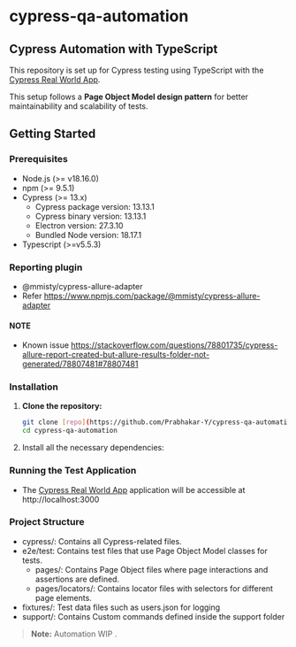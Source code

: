# cypress-qa-automation
## Cypress Automation with TypeScript

This repository is set up for Cypress testing using TypeScript with the [Cypress Real World App](https://github.com/cypress-io/cypress-realworld-app). 

This setup follows a **Page Object Model design pattern** for better maintainability and scalability of tests.

## Getting Started
### Prerequisites
- Node.js (>= v18.16.0)
- npm (>= 9.5.1)
- Cypress (>= 13.x)
  - Cypress package version: 13.13.1
  - Cypress binary version: 13.13.1
  - Electron version: 27.3.10
  - Bundled Node version: 18.17.1
- Typescript (>=v5.5.3)

### Reporting plugin
- @mmisty/cypress-allure-adapter
- Refer https://www.npmjs.com/package/@mmisty/cypress-allure-adapter
#### NOTE
  - Known issue https://stackoverflow.com/questions/78801735/cypress-allure-report-created-but-allure-results-folder-not-generated/78807481#78807481
 
### Installation
1. **Clone the repository:**
   ```bash
   git clone [repo](https://github.com/Prabhakar-Y/cypress-qa-automation.git)
   cd cypress-qa-automation
2. Install all the necessary dependencies:

### Running the Test Application
- The [Cypress Real World App](https://github.com/cypress-io/cypress-realworld-app) application will be accessible at http://localhost:3000

### Project Structure
- cypress/: Contains all Cypress-related files.
- e2e/test: Contains test files that use Page Object Model classes for tests.
  - pages/: Contains Page Object files where page interactions and assertions are defined.
  - pages/locators/:  Contains locator files with selectors for different page elements.
- fixtures/: Test data files such as users.json for logging
- support/: Contains Custom commands defined inside the support folder 


> **Note:** Automation WIP .



